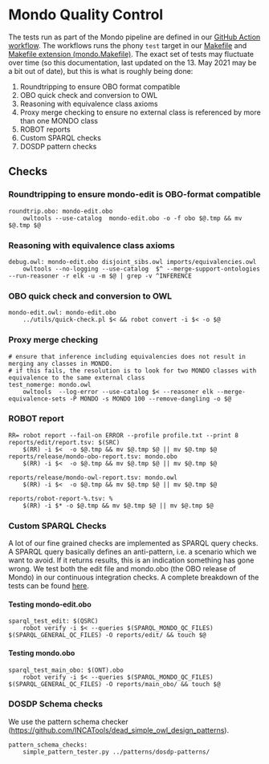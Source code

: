 # Mondo Quality Control

The tests run as part of the Mondo pipeline are defined in our [GitHub Action workflow](https://github.com/monarch-initiative/mondo/blob/master/.github/workflows/main.yaml). The workflows runs the phony `test` target in our [Makefile](https://github.com/monarch-initiative/mondo/blob/master/src/ontology/Makefile) and [Makefile extension (mondo.Makefile)](https://github.com/monarch-initiative/mondo/blob/master/src/ontology/Makefile). The exact set of tests may fluctuate over time (so this documentation, last updated on the 13. May 2021 may be a bit out of date), but this is what is roughly being done: 

1. Roundtripping to ensure OBO format compatible
1. OBO quick check and conversion to OWL
1. Reasoning with equivalence class axioms
1. Proxy merge checking to ensure no external class is referenced by more than one MONDO class
1. ROBOT reports
1. Custom SPARQL checks
1. DOSDP pattern checks


## Checks

### Roundtripping to ensure mondo-edit is OBO-format compatible
```
roundtrip.obo: mondo-edit.obo
	owltools --use-catalog  mondo-edit.obo -o -f obo $@.tmp && mv $@.tmp $@
```

### Reasoning with equivalence class axioms
```
debug.owl: mondo-edit.obo disjoint_sibs.owl imports/equivalencies.owl
	owltools --no-logging --use-catalog  $^ --merge-support-ontologies --run-reasoner -r elk -u -m $@ | grep -v ^INFERENCE
```
### OBO quick check and conversion to OWL

```
mondo-edit.owl: mondo-edit.obo
	../utils/quick-check.pl $< && robot convert -i $< -o $@
```

### Proxy merge checking

```
# ensure that inference including equivalencies does not result in merging any classes in MONDO.
# if this fails, the resolution is to look for two MONDO classes with equivalence to the same external class
test_nomerge: mondo.owl
	owltools  --log-error --use-catalog $< --reasoner elk --merge-equivalence-sets -P MONDO -s MONDO 100 --remove-dangling -o $@
```
### ROBOT report

```
RR= robot report --fail-on ERROR --profile profile.txt --print 8
reports/edit/report.tsv: $(SRC)
	$(RR) -i $<  -o $@.tmp && mv $@.tmp $@ || mv $@.tmp $@
reports/release/mondo-obo-report.tsv: mondo.obo
	$(RR) -i $<  -o $@.tmp && mv $@.tmp $@ || mv $@.tmp $@

reports/release/mondo-owl-report.tsv: mondo.owl
	$(RR) -i $<  -o $@.tmp && mv $@.tmp $@ || mv $@.tmp $@

reports/robot-report-%.tsv: %
	$(RR) -i $* -o $@.tmp && mv $@.tmp $@ || mv $@.tmp $@
```

### Custom SPARQL Checks

A lot of our fine grained checks are implemented as SPARQL query checks. A SPARQL query basically defines an anti-pattern, i.e. a scenario which we want to avoid. If it returns results, this is an indication something has gone wrong. We test both the edit file and mondo.obo (the OBO release of Mondo) in our continuous integration checks. A complete breakdown of the tests can be found [here](quality-control-tests.md).

#### Testing mondo-edit.obo

```
sparql_test_edit: $(QSRC)
	robot verify -i $< --queries $(SPARQL_MONDO_QC_FILES) $(SPARQL_GENERAL_QC_FILES) -O reports/edit/ && touch $@
```

#### Testing mondo.obo

```
sparql_test_main_obo: $(ONT).obo
	robot verify -i $< --queries $(SPARQL_MONDO_QC_FILES) $(SPARQL_GENERAL_QC_FILES) -O reports/main_obo/ && touch $@
```

### DOSDP Schema checks

We use the pattern schema checker (https://github.com/INCATools/dead_simple_owl_design_patterns).

```
pattern_schema_checks:
	simple_pattern_tester.py ../patterns/dosdp-patterns/
```
